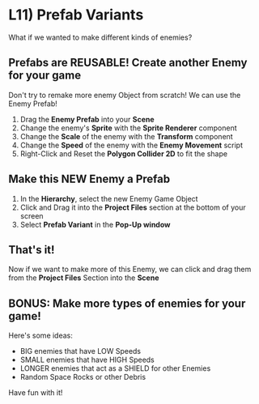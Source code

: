 # L11) Prefab Variants

What if we wanted to make different kinds of enemies?

## Prefabs are REUSABLE! Create another Enemy for your game

Don't try to remake more enemy Object from scratch! We can use the Enemy Prefab!

1. Drag the **Enemy Prefab** into your **Scene**
2. Change the enemy's **Sprite** with the **Sprite Renderer** component
3. Change the **Scale** of the enemy with the **Transform** component
4. Change the **Speed** of the enemy with the **Enemy Movement** script
5. Right-Click and Reset the **Polygon Collider 2D** to fit the shape

## Make this NEW Enemy a Prefab

1. In the **Hierarchy**, select the new Enemy Game Object
2. Click and Drag it into the **Project Files** section at the bottom of your screen
3. Select **Prefab Variant** in the **Pop-Up window**

## That's it!

Now if we want to make more of this Enemy, we can click and drag them from the **Project Files** Section into the **Scene**

## BONUS: Make more types of enemies for your game!

Here's some ideas:

- BIG enemies that have LOW Speeds
- SMALL enemies that have HIGH Speeds
- LONGER enemies that act as a SHIELD for other Enemies
- Random Space Rocks or other Debris

Have fun with it!